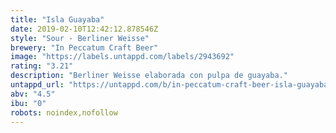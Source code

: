 ```yaml
---
title: "Isla Guayaba"
date: 2019-02-10T12:42:12.878546Z
style: "Sour - Berliner Weisse"
brewery: "In Peccatum Craft Beer"
image: "https://labels.untappd.com/labels/2943692"
rating: "3.21"
description: "Berliner Weisse elaborada con pulpa de guayaba."
untappd_url: "https://untappd.com/b/in-peccatum-craft-beer-isla-guayaba/2943692"
abv: "4.5"
ibu: "0"
robots: noindex,nofollow
---
```

